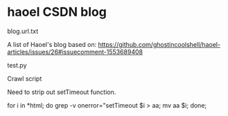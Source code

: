 # haoel CSDN blog

blog.url.txt 

A list of Haoel's blog based on: https://github.com/ghostincoolshell/haoel-articles/issues/26#issuecomment-1553689408

test.py

Crawl script

Need to strip out setTimeout function.

for i in *html; do grep -v  onerror=\"setTimeout $i > aa; mv aa $i; done;
